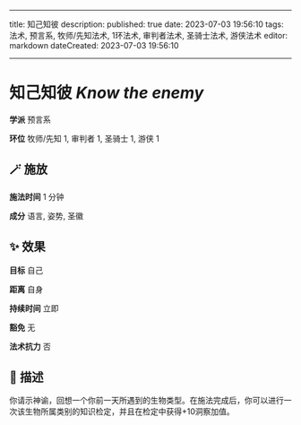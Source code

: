 
---
title: 知己知彼
description: 
published: true
date: 2023-07-03 19:56:10
tags: 法术, 预言系, 牧师/先知法术, 1环法术, 审判者法术, 圣骑士法术, 游侠法术
editor: markdown
dateCreated: 2023-07-03 19:56:10

---

# **知己知彼** *Know the enemy*

**学派** 预言系 

**环位** 牧师/先知 1, 审判者 1, 圣骑士 1, 游侠 1

## 🪄 施放

**施法时间** 1 分钟

**成分** 语言, 姿势, 圣徽

## ✨ 效果 

**目标** 自己 

**距离** 自身  

**持续时间** 立即 

**豁免** 无

**法术抗力** 否

## 📖 描述

你请示神谕，回想一个你前一天所遇到的生物类型。在施法完成后，你可以进行一次该生物所属类别的知识检定，并且在检定中获得+10洞察加值。
    